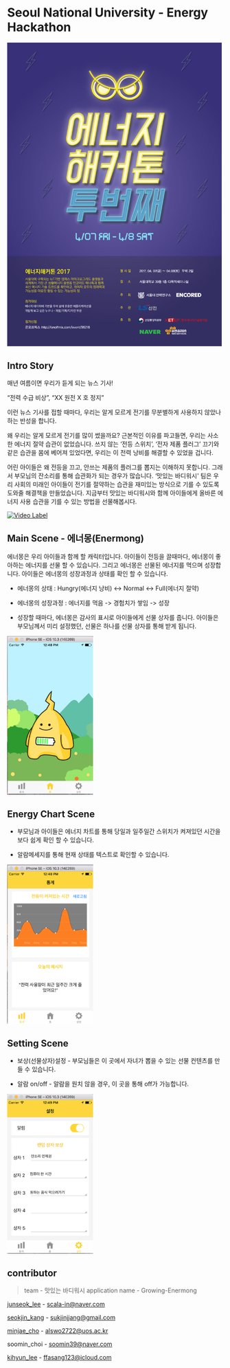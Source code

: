 #  Seoul National University - Energy Hackathon

<img src = "/ScreenShoot/poster.png" width = "500">

## Intro Story

매년 여름이면 우리가 듣게 되는 뉴스 기사!

“전력 수급 비상”, “XX 원전 X 호 정지”

이런 뉴스 기사를 접할 때마다, 우리는 알게 모르게 전기를 무분별하게 사용하지 않았나 하는 반성을 합니다.

왜 우리는 알게 모르게 전기를 많이 썼을까요?
근본적인 이유를 파고들면, 우리는 사소한 에너지 절약 습관이 없었습니다.
쓰지 않는 ‘전등 스위치’, ‘전자 제품 플러그’ 끄기와 같은 습관을 몸에 베어져 있었다면, 우리는 이 전력 낭비를 해결할 수 있었을 겁니다.

어린 아이들은 왜 전등을 끄고, 안쓰는 제품의 플러그를 뽑지는 이해하지 못합니다. 그래서 부모님의 잔소리를 통해 습관화가 되는 경우가 많습니다. ‘맛있는 바디워시' 팀은 우리 사회의 미래인 아이들이 전기를 절약하는 습관을 재미있는 방식으로 기를 수 있도록 도와줄 해결책을 만들었습니다. 지금부터 맛있는 바디워시와 함께 아이들에게 올바른 에너지 사용 습관을 기를 수 있는 방법을 선물해봅시다.


[![Video Label](http:///img.youtube.com/vi/Bj6Fb2SLsCc/0.jpg)](https://youtu.be/Bj6Fb2SLsCc)

 
## Main Scene - 에너몽(Enermong)
에너몽은 우리 아이들과 함께 할 캐릭터입니다. 아이들이 전등을 끌때마다, 에너몽이 좋아하는 에너지를 선물 할 수 있습니다. 그리고 에너몽은 선물된 에너지를 먹으며 성장합니다. 아이들은 에너몽의 성장과정과 상태를 확인 할 수 있습니다.
* 에너몽의 상태 : Hungry(에너지 낭비) <-> Normal <-> Full(에너지 절약)

* 에너몽의 성장과정 : 에너지를 먹음 -> 경험치가 쌓임 -> 성장

* 성장할 때마다, 에너몽은 감사의 표시로 아이들에게 선물 상자를 줍니다. 아이들은 부모님께서 미리 설정했던, 선물은 하나를 선물 상자를 통해 받게 됩니다.

<img src = "/ScreenShoot/Home.png" width = "200">

## Energy Chart Scene
* 부모님과 아이들은 에너지 차트를 통해 당일과 일주일간 스위치가 켜져있던 시간을 보다 쉽게 확인 할 수 있습니다.

* 알람메세지를 통해 현재 상태를 텍스트로 확인할 수 있습니다.

<img src = "/ScreenShoot/Statistics.png" width = "200">

## Setting Scene
* 보상(선물상자)설정 - 부모님들은 이 곳에서 자녀가 뽑을 수 있는 선물 컨텐츠를 만들 수 있습니다.

* 알람 on/off - 알람을 원치 않을 경우, 이 곳을 통해 off가 가능합니다.

<img src = "/ScreenShoot/Setting.png" width = "200">


## contributor
> team - 맛있는 바디워시
> application name - Growing-Enermong

[junseok_lee](https://github.com/scala-in) - scala-in@naver.com

[seokjin_kang](https://github.com/river-stone-jin) - sukjinjjang@gmail.com

[minjae_cho](https://github.com/minjaeJo) - alswo2722@uos.ac.kr  

soomin_choi - soomin39@naver.com

[kihyun_lee](https://github.com/Cyanide7523) - ffasang123@icloud.com
